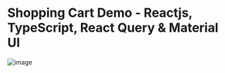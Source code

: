 # Shopping Cart Demo - Reactjs, TypeScript, React Query & Material UI

![image](https://user-images.githubusercontent.com/96445737/209177188-93402b04-59d9-4643-87a4-49dcc5cff7df.png)

